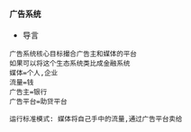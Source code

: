 #### 广告系统
* 导言
```text
广告系统核心目标撮合广告主和媒体的平台
如果可以将这个生态系统类比成金融系统
媒体=个人,企业
流量=钱
广告主=银行
广告平台=助贷平台

运行标准模式: 媒体将自己手中的流量,通过广告平台卖给

```
